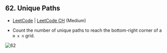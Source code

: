 ## 62. Unique Paths

-  [LeetCode](https://leetcode.com/problems/unique-paths/) | [LeetCode CH](https://leetcode.cn/problems/unique-paths/) (Medium)

-   Count the number of unique paths to reach the bottom-right corner of a `m x n` grid.

![62](https://assets.leetcode.com/uploads/2018/10/22/robot_maze.png)
